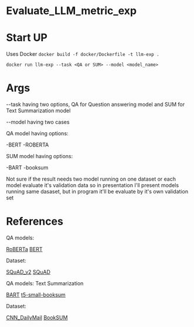 # Evaluate_LLM_metric_exp

# Start UP
Uses Docker 
``` docker build -f docker/Dockerfile -t llm-exp . ```


``` docker run llm-exp --task <QA or SUM> --model <model_name> ```


# Args 

--task having two options, QA for Question answering model and SUM for Text Summarization model

--model having two cases

QA model having options:

-BERT
-ROBERTA

SUM model having options:

-BART
-booksum


Not sure if the result needs two model running on one dataset or each model evaluate it's validation data
so in presentation I'll present models running same dasaset, but in program it'll be evaluate by it's own validation set



# References

QA models:


[RoBERTa](https://huggingface.co/deepset/roberta-base-squad2)
[BERT](https://huggingface.co/google-bert/bert-large-uncased-whole-word-masking-finetuned-squad)

Dataset:

[SQuAD_v2](https://huggingface.co/spaces/evaluate-metric/squad_v2)
[SQuAD](https://huggingface.co/datasets/rajpurkar/squad)

QA models: Text Summarization

[BART](https://huggingface.co/sshleifer/distilbart-xsum-12-1)
[t5-small-booksum](https://huggingface.co/cnicu/t5-small-booksum)

Dataset:

[CNN_DailyMail](https://huggingface.co/datasets/abisee/cnn_dailymail)
[BookSUM](https://huggingface.co/datasets/kmfoda/booksum)